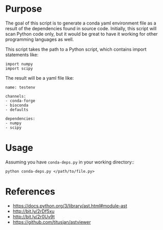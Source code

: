 # Purpose

The goal of this script is to generate a conda yaml environment file
as a result of the dependencies found in source code. Initially, this 
script will scan Python code only, but it would be great to have it 
working for other programming languages as well.

This script takes the path to a Python script, which contains import 
statements like:

    import numpy
    import scipy

The result will be a yaml file like:

    name: testenv
    
    channels:
    - conda-forge
    - bioconda
    - defaults

    dependencies:
    - numpy
    - scipy

# Usage

Assuming you have `conda-deps.py` in your working directory::

    python conda-deps.py </path/to/file.py>

# References

* https://docs.python.org/3/library/ast.html#module-ast
* http://bit.ly/2rDf5xu
* http://bit.ly/2r0Uv9t
* https://github.com/titusjan/astviewer
